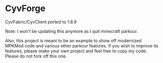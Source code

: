 # CyvForge
 CyvFabric/CyvClient ported to 1.8.9

Note: I won't be updating this anymore as I quit minecraft parkour. 

Also, this project is meant to be an example to show off modernized MPKMod code and various other parkour features. If you wish to improve its features, please make your own project and feel free to copy my code. Please do not fork off this one.
